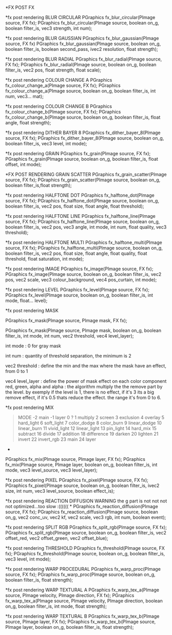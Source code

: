 *FX POST FX


*fx post rendering BLUR CIRCULAR
PGraphics fx_blur_circular(PImage source, FX fx);
PGraphics fx_blur_circular(PImage source, boolean on_g, boolean filter_is, vec3 strength, int num);


*fx post rendering BLUR GAUSSIAN
PGraphics fx_blur_gaussian(PImage source, FX fx)
PGraphics fx_blur_gaussian(PImage source, boolean on_g, boolean filter_is, boolean second_pass, ivec2 resolution, float strength);


*fx post rendering BLUR RADIAL
PGraphics fx_blur_radial(PImage source, FX fx);
PGraphics fx_blur_radial(PImage source, boolean on_g, boolean filter_is, vec2 pos, float strength, float scale);




*fx post rendering COLOUR CHANGE A
PGraphics fx_colour_change_a(PImage source, FX fx);
PGraphics fx_colour_change_a(PImage source, boolean on_g, boolean filter_is, int num, vec3... mat);


*fx post rendering COLOUR CHANGE B
PGraphics fx_colour_change_b(PImage source, FX fx);
PGraphics fx_colour_change_b(PImage source, boolean on_g, boolean filter_is, float angle, float strength);





*fx post rendering DITHER BAYER 8
PGraphics fx_dither_bayer_8(PImage source, FX fx);
PGraphics fx_dither_bayer_8(PImage source, boolean on_g, boolean filter_is, vec3 level, int mode);





*fx post rendering GRAIN
PGraphics fx_grain(PImage source, FX fx);
PGraphics fx_grain(PImage source, boolean on_g, boolean filter_is, float offset, int mode);


*FX POST RENDERING GRAIN SCATTER
PGraphics fx_grain_scatter(PImage source, FX fx);
PGraphics fx_grain_scatter(PImage source, boolean on_g, boolean filter_is,float strength);





*fx post rendering HALFTONE DOT
PGraphics fx_halftone_dot(PImage source, FX fx);
PGraphics fx_halftone_dot(PImage source, boolean on_g, boolean filter_is, vec2 pos, float size, float angle, float threshold);


*fx post rendering HALFTONE LINE
PGraphics fx_halftone_line(PImage source, FX fx);
PGraphics fx_halftone_line(PImage source, boolean on_g, boolean filter_is, vec2 pos, vec3 angle, int mode, int num, float quality, vec3 threshold);


*fx post rendering HALFTONE MULTI
PGraphics fx_halftone_multi(PImage source, FX fx);
PGraphics fx_halftone_multi(PImage source, boolean on_g, boolean filter_is, vec2 pos, float size, float angle, float quality, float threshold, float saturation, int mode);








*fx post rendering IMAGE
PGraphics fx_image(PImage source, FX fx);
PGraphics fx_image(PImage source, boolean on_g, boolean filter_is, vec2 pos, vec2 scale, vec3 colour_background, vec4 pos_curtain, int mode);





*fx post rendering LEVEL
PGraphics fx_level(PImage source, FX fx);
PGraphics fx_level(PImage source, boolean on_g, boolean filter_is, int mode, float... level);




*fx post rendering MASK

PGraphics fx_mask(PImage source, PImage mask, FX fx);

PGraphics fx_mask(PImage source, PImage mask, boolean on_g, boolean filter_is, int mode, int num, vec2 threshold, vec4 level_layer);

int mode : 0 for gray mask

int num : quantity of threshold separation, the minimum is 2

vec2 threshold : define the min and the max where the mask have an effect, from 0 to 1

vec4 level_layer : define the power of mask effect on each color component red, green, alpha and alpha : the algorithm multiply the the remove part by the level. by exemply if the level is 1, there is no effect, if it's 3 its a big remove effect, if it's 0.5 thats reduce the effect. the range it's from 0 to 6.






*fx post rendering MIX
> MODE
> -2 main
> -1 layer 
> 0 ?
> 1 multiply
> 2 screen
> 3 exclusion
> 4 overlay
> 5 hard_light
> 6 soft_light
> 7 color_dodge
> 8 color_burn
> 9 linear_dodge
> 10 linear_burn
> 11 vivid_light
> 12 linear_light
> 13 pin_light
> 14 hard_mix
> 15 subtract
> 16 divide
> 17 addition
> 18 difference
> 19 darken
> 20 lighten
> 21 invert
> 22 invert_rgb
> 23 main
> 24 layer
*
PGraphics fx_mix(PImage source, PImage layer, FX fx);
PGraphics fx_mix(PImage source, PImage layer, boolean on_g, boolean filter_is, int mode, vec3 level_source, vec3 level_layer);






*fx post rendering PIXEL
PGraphics fx_pixel(PImage source, FX fx);
PGraphics fx_pixel(PImage source, boolean on_g, boolean filter_is, ivec2 size, int num, vec3 level_source, boolean effect_is);





*fx post rendering REACTION DIFFUSION
WARNING
the g part is not not not not optimized...too slow :((((((
*
PGraphics fx_reaction_diffusion(PImage source, FX fx);
PGraphics fx_reaction_diffusion(PImage source, boolean on_g, vec2 conc_uv, vec2 kf, vec2 scale, vec3 rgb, int num, boolean event);






*fx post rendering SPLIT RGB
PGraphics fx_split_rgb(PImage source, FX fx);
PGraphics fx_split_rgb(PImage source, boolean on_g, boolean filter_is, vec2 offset_red, vec2 offset_green, vec2 offset_blue);






*fx post rendering THRESHOLD
PGraphics fx_threshold(PImage source, FX fx);
PGraphics fx_threshold(PImage source, boolean on_g, boolean filter_is, vec3 level, int mode);






*fx post rendering WARP PROCEDURAL
PGraphics fx_warp_proc(PImage source, FX fx);
PGraphics fx_warp_proc(PImage source, boolean on_g, boolean filter_is, float strength);



*fx post rendering WARP TEXTURAL A
PGraphics fx_warp_tex_a(PImage source, PImage velocity, PImage direction, FX fx);
PGraphics fx_warp_tex_a(PImage source, PImage velocity, PImage direction, boolean on_g, boolean filter_is, int mode, float strength);


*fx post rendering WARP TEXTURAL B
PGraphics fx_warp_tex_b(PImage source, PImage layer, FX fx);
PGraphics fx_warp_tex_b(PImage source, PImage layer, boolean on_g, boolean filter_is, float strength);








